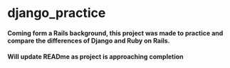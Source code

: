 # django_practice

#### Coming form a Rails background, this project was made to practice and compare the differences of Django and Ruby on Rails. 
#### Will update READme as project is approaching completion
